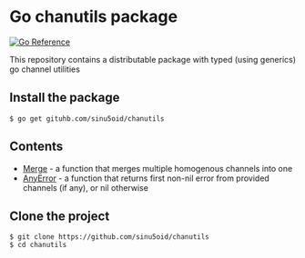 # Go chanutils package

[![Go Reference](https://pkg.go.dev/badge/github.com/sinu5oid/chanutils.svg)](https://pkg.go.dev/github.com/sinu5oid/chanutils)

This repository contains a distributable package with typed (using generics) go channel utilities

## Install the package

```
$ go get gituhb.com/sinu5oid/chanutils
```

## Contents

* [Merge](merge.go) - a function that merges multiple homogenous channels into one
* [AnyError](anyerror.go) - a function that returns first non-nil error from provided channels (if
  any), or nil otherwise

## Clone the project

```
$ git clone https://github.com/sinu5oid/chanutils
$ cd chanutils
```
